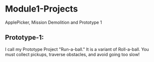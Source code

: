 # Module1-Projects
 ApplePicker, Mission Demolition and Prototype 1
 
 ## Prototype-1:
 
 I call my Prototype Project "Run-a-ball."
 It is a variant of Roll-a-ball. You must collect pickups, traverse obstacles, and avoid going too slow!
